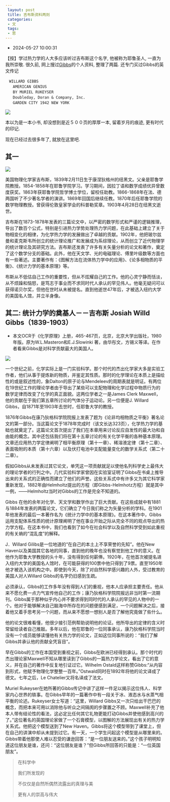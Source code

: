 ```yaml
---
 layout: post
 title: 吉布斯资料两则
 categories:
 - 文
 tags:
 - 思
---
```


- 2024-05-27 10:00:31

【按】学过热力学的人大多应该听过吉布斯这个名字, 他被称为耶鲁圣人, 一直为我所崇敬. 很久前, 网上搜过[Gibbs](https://zh.wikipedia.org/wiki/%E4%B9%94%E8%B5%9B%E4%BA%9A%C2%B7%E5%A8%81%E6%8B%89%E5%BE%B7%C2%B7%E5%90%89%E5%B8%83%E6%96%AF)的个人资料, 整理了两篇. 还专门买过Gibbs的英文传记

	　WILLARD GIBBS
	　　AMERICAN GENIUS
	　　BY MURIEL RUKEYSER
	　　Doubleday, Doran & Company, Inc.
	　　GARDEN CITY 1942 NEW YORK

![](https://jerkwin.github.io/pic/Gibbs-book.jpg)

本以为是一本小书, 却没想到是近５００页的厚厚一本, 留着岁月的痕迹, 更有时代的印记.

现在已经过去很多年了, 就放在这里吧.

## 其一

![](https://jerkwin.github.io/pic/Gibbs-1.jpg)

美国物理化学家吉布斯，1839年2月11日生于康涅狄格州的纽黑文。父亲是耶鲁学院教授。1854-1858年在耶鲁学院学习。学习期间，因拉丁语和数学成绩优异曾数度获奖。1863年获耶鲁学院哲学博士学位，留校任助教。1866-1868年在法、德两国听了不少著名学者的演讲。1869年回国后继续任教。1870年后任耶鲁学院的数学物理教授。曾获得伦敦皇家学会的科普勒奖章。1903年4月28日在纽黑文逝世。

吉布斯在1873-1878年发表的三篇论文中，以严密的数学形式和严谨的逻辑推理，导出了数百个公式，特别是引进热力学势处理热力学问题，在此基础上建立了关于物相变化的相律，为化学热力学的发展做出了卓越的贡献。1902年，他把玻尔兹曼和麦克斯韦所创立的统计理论推广和发展成为系综理论，从而创立了近代物理学的统计理论及其研究方法。吉布斯还发表了许多有关矢量分析的论文和著作，奠定了这个数学分支的基础。此外，他在天文学、光的电磁理论、傅里叶级数等方面也有一些著述。主要著作有：《图解方法在流体热力学中的应用》、《论多相物质的平衡》、《统计力学的基本原理》等。

布斯从不低估自己工作的重要性，但从不炫耀自己的工作。他的心灵宁静而恬淡，从不烦躁和恼怒，是笃志于事业而不求同时代人承认的罕见伟人。他毫无疑问可以获得诺贝尔奖，但他在世时从未被提名。直到他逝世47年后，才被选入纽约大学的美国名人馆，并立半身像。

## 其二: 统计力学的奠基人－－吉布斯 Josiah Willd Gibbs（1839-1903）

- 本文OCR于《化学原理》上册，465-467页，北京，北京大学出版社，1980年版。原为W.L.Masteron和E.J.Slowinki 著，由华彤文，方锡义等译。在作者看来Gibbs是对科学贡献最大的美国人。

![](https://jerkwin.github.io/pic/Gibbs-2.jpg)

一个世纪之前，化学实际上是一门实验科学。那个时代的杰出化学家大多是实验工作者，他们从事于提炼新的物质，并鉴定其性质。那时的化学理论在本质上是描绘性的或是叙述性的，象Dalton的原子论与Mendeleev的周期表就是明证。有两位在19世纪工作的理论学者由于导出了某些可以支配物理和化学过程中物质行为的数学定律而改变了化学的真正面貌。这两位学者之一是James Clerk Maxwell，他的贡献在于我们第五章所讨论的气体分子运动论。另一位便是J. Willard Gibbs，自1871年至1903年去世时，任耶鲁大学的教授。

1876年Gibbs在康乃狄格科学院院报上发表了题为《论非均相物质之平衡》著名论文的第一部分。当这篇论文于1878年完成时（该文长达323页），化学热力学的基础也就奠定了。这篇论文首次提出了我们在本章用来讨论反应自发性的最大功和自由能的概念。其中还包括我们将在第十五章讨论的有关化学平衡的各种基本原理。文章还应用热力学定律阐明了相平衡原理（第十一章）、稀溶液定律（第十二章）、表面吸附的本质（第十六章）以及伏打电池中支配能量变化的数学关系式（第二十二章）。

假如Gibbs从未发表过其它论文，单凭这一项贡献就足以使他名列科学史上最伟大的理论学者的行列之中。几代实验科学家曾因在实验室证明了Gibbs在书桌上推导出来的关系式的正确性而建立了他们的声誉。这些关系式中有许多又为其它科学家重新发现，1882年由Helmholtz提出的方程（即Gibbs-Helmhotz方程）就是其中一例，——Helmholtz当时对Gibbs的工作是完全不知道的。

Gibbs 在他的余年对化学、天文学和数学作出了巨大贡献。在这些成就中有1881与1884年发表的两篇论文，它们确立了今日我们称之为矢量分析的学科。在1901年他发表的最后一本著作名为《统计力学中的基本原理》。在这本著作中，Gibbs运用支配体系性质的统计原理阐明了他在事业开始之际从完全不同的观点导出的热力学方程。在这本书中，我们也看到了如今在社会科学以及自然科学受到如此重视的有关熵的“混乱度”的解释。

J．Willard Gilibs是一位地道的“在自己的本土上不享荣誉的先知”。他在New Haven以及美国其它各地的同事，直到他的晚年也没有察觉到他工作的意义。在他作为耶鲁大学教授的头十年，没有得到任何薪俸。1920年，在他首次被提名进入纽约大学的美国名人馆时，在可能获得的100票中他只得到了9票。直至1950年他才被选入该机构之中。即使到今天，除了对自然科学感兴趣的人外，受过教育的美国人对人Willard Gibbs的名字仍旧感到生疏。

必须承认，Glbbs的工作多年没有得到人们的重视，他本人应承担主要责任。他从来不愿化费一点力气宣传他自己的工作；康乃狄格科学院院报远非当时第一流期刊。Gibbs属于那种似乎内心并不要求得到同时代的人承认的罕见的人物中的一个。他对于能够解决自己脑海中所存在的问题便感到满足，一个问题解决之后，接着他又着手思考另一个问题，而从来不愿想一想别人是否了解他究竟做了些什么。

他的论文很难看懂，他很少接引范例帮助说明他的论证。他所导出的定律的含义时常留给读者自己推敲。多年以后，他在耶鲁的一位同事承认，康乃狄格科学院当时没有一个成员能够读懂他有关热力学的论文，正如这位同事所说的：“我们了解Gibbs并承认他的贡献全凭盲目”。

早在Gibbs的工作在本国受到重视之前，Gibbs在欧洲已经得到承认。那个时代的杰出理论家Maxwell不知从哪里读到了Gibbs的一篇热力学论文，看出了它的意义，并在自己的著作中反复地引证过它。Wilhelm Ostald这样称赞Gibbs:“从内容到形式，他赋予物理化学整整一百年。”Ostwald同时在1892年将他的论文译成了德文。七年之后，Le Chatelier又将名译成了法文。

Muriel Rukeyser在她所著的Gibbs传记中讲了这样一件足以揭示这位伟人、科学家内心世界的轶事。在Gibbs早年的一篇著作中有一段关于冰、液态水与水蒸气相平衡的论述。Rukeyser女士写道：“这里，Willard Gibbs又一次只给出干巴巴的概念，而把本来可用以消除他与听众之间隔阂的步骤置之不顾。Maxwell补充了他本人带有结论性的看法，这必定比任何其它礼物更能打动Gibbs并使他感到高兴的了。”这位著名的英国理论家做了一个石膏模型，以图解的方法展现出有关的热力学关系式。他把这个模型送到了New Haven。Gibbs将这个模型带到了课堂上，但在自己的讲演中却从未提到过它。有一天，一个学生问起这个模型是从哪里来的。Gibbs带着他那使人难以忍受的谦逊回答：“是一位朋友送来的。”这个孩子明明知道这位朋友是谁，还问：“这位朋友是谁？”但Gibbs所回答的只能是：“一位英国朋友”。

> 在科学中
>
> 我们所发现的
>
> 不仅仅是自然所偶然流露出的真理与美
>
> 更有人的崇高与伟大

